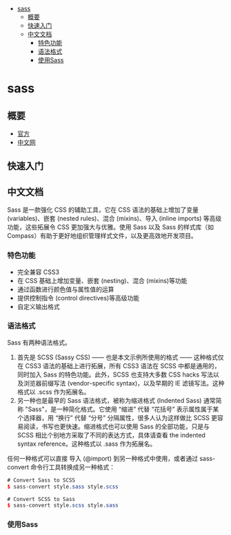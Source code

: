 <!-- TOC -->

- [sass](#sass)
    - [概要](#概要)
    - [快速入门](#快速入门)
    - [中文文档](#中文文档)
        - [特色功能](#特色功能)
        - [语法格式](#语法格式)
        - [使用Sass](#使用sass)

<!-- /TOC -->

# sass

## 概要

- [官方](https://sass-lang.com/)
- [中文网](https://www.sass.hk/)

## 快速入门



## 中文文档

Sass 是一款强化 CSS 的辅助工具，它在 CSS 语法的基础上增加了变量 (variables)、嵌套 (nested rules)、混合 (mixins)、导入 (inline imports) 等高级功能，这些拓展令 CSS 更加强大与优雅。使用 Sass 以及 Sass 的样式库（如 Compass）有助于更好地组织管理样式文件，以及更高效地开发项目。

### 特色功能

- 完全兼容 CSS3
- 在 CSS 基础上增加变量、嵌套 (nesting)、混合 (mixins)等功能
- 通过函数进行颜色值与属性值的运算
- 提供控制指令 (control directives)等高级功能
- 自定义输出格式

### 语法格式

Sass 有两种语法格式。
1. 首先是 SCSS (Sassy CSS) —— 也是本文示例所使用的格式 —— 这种格式仅在 CSS3 语法的基础上进行拓展，所有 CSS3 语法在 SCSS 中都是通用的，同时加入 Sass 的特色功能。此外，SCSS 也支持大多数 CSS hacks 写法以及浏览器前缀写法 (vendor-specific syntax)，以及早期的 IE 滤镜写法。这种格式以 .scss 作为拓展名。
2. 另一种也是最早的 Sass 语法格式，被称为缩进格式 (Indented Sass) 通常简称 "Sass"，是一种简化格式。它使用 “缩进” 代替 “花括号” 表示属性属于某个选择器，用 “换行” 代替 “分号” 分隔属性，很多人认为这样做比 SCSS 更容易阅读，书写也更快速。缩进格式也可以使用 Sass 的全部功能，只是与 SCSS 相比个别地方采取了不同的表达方式，具体请查看 the indented syntax reference。这种格式以 .sass 作为拓展名。

任何一种格式可以直接 导入 (@import) 到另一种格式中使用，或者通过 sass-convert 命令行工具转换成另一种格式：
```scss
# Convert Sass to SCSS
$ sass-convert style.sass style.scss

# Convert SCSS to Sass
$ sass-convert style.scss style.sass
```

### 使用Sass

